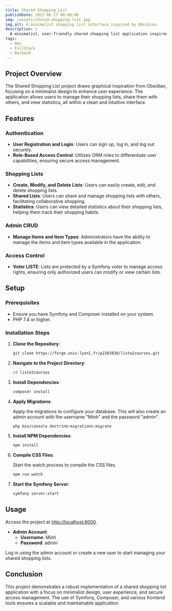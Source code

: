 ```yaml
---
title: Shared Shopping List
publishDate: 2023-06-17 00:00:00
img: /assets/shared-shopping-list.jpg
img_alt: A minimalist shopping list interface inspired by Obsidian.
description: |
  A minimalist, user-friendly shared shopping list application inspired by Obsidian, featuring authentication, statistics, and role-based access control.
tags:
  - Dev
  - FullStack
  - Backend
---
```


## Project Overview

The Shared Shopping List project draws graphical inspiration from Obsidian, focusing on a minimalist design to enhance user experience. The application allows users to manage their shopping lists, share them with others, and view statistics, all within a clean and intuitive interface.

## Features

### Authentication

- **User Registration and Login**: Users can sign up, log in, and log out securely.
- **Role-Based Access Control**: Utilizes ORM roles to differentiate user capabilities, ensuring secure access management.

### Shopping Lists

- **Create, Modify, and Delete Lists**: Users can easily create, edit, and delete shopping lists.
- **Shared Lists**: Users can share and manage shopping lists with others, facilitating collaborative shopping.
- **Statistics**: Users can view detailed statistics about their shopping lists, helping them track their shopping habits.

### Admin CRUD

- **Manage Items and Item Types**: Administrators have the ability to manage the items and item types available in the application.

### Access Control

- **Voter LISTE**: Lists are protected by a Symfony voter to manage access rights, ensuring only authorized users can modify or view certain lists.

## Setup

### Prerequisites

- Ensure you have Symfony and Composer installed on your system.
- PHP 7.4 or higher.

### Installation Steps

1. **Clone the Repository**:

    ```bash
    git clone https://forge.univ-lyon1.fr/p2203838/liste2courses.git
    ```

2. **Navigate to the Project Directory**:

    ```bash
    cd liste2courses
    ```

3. **Install Dependencies**:

    ```bash
    composer install
    ```

4. **Apply Migrations**:

    Apply the migrations to configure your database. This will also create an admin account with the username "Minh" and the password "admin".

    ```bash
    php bin/console doctrine:migrations:migrate
    ```

5. **Install NPM Dependencies**:

    ```bash
    npm install
    ```

6. **Compile CSS Files**:

    Start the watch process to compile the CSS files.

    ```bash
    npm run watch
    ```

7. **Start the Symfony Server**:

    ```bash
    symfony server:start
    ```

## Usage

Access the project at [http://localhost:8000](http://localhost:8000).

- **Admin Account**:
  - **Username**: Minh
  - **Password**: admin

Log in using the admin account or create a new user to start managing your shared shopping lists.

## Conclusion

This project demonstrates a robust implementation of a shared shopping list application with a focus on minimalist design, user experience, and secure access management. The use of Symfony, Composer, and various frontend tools ensures a scalable and maintainable application.
